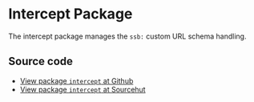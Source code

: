 # Intercept Package

The intercept package manages the `ssb:` custom URL schema handling.

## Source code
* [View package `intercept` at Github](https://github.com/soapdog/patchfox/blob/master/src/packages/intercept) 
* [View package `intercept` at Sourcehut](https://git.sr.ht/~soapdog/patchfox/tree/master/item/src/packages/intercept)
